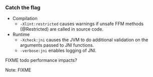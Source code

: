 <!-- markdownlint-disable MD041 -->

### Catch the flag

- Compilation
  - `-Xlint:restricted` causes warnings if unsafe FFM methods (@Restricted) are called in source code.
- Runtime
  - `-Xcheck:jni` causes the JVM to do additional validation on the arguments passed to JNI functions.
  - `-verbose:jni` enables logging of JNI.

FIXME todo performance impacts?

Note: FIXME
